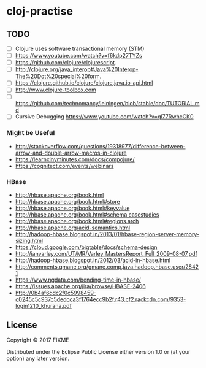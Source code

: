 # cloj-practise

## TODO
- [ ] Clojure uses software transactional memory (STM)
- [ ] https://www.youtube.com/watch?v=f6kdp27TYZs
- [ ] https://github.com/clojure/clojurescript.
- [ ] http://clojure.org/java_interop#Java%20Interop-The%20Dot%20special%20form.
- [ ] https://clojure.github.io/clojure/clojure.java.io-api.html
- [ ] http://www.clojure-toolbox.com
- [ ] https://github.com/technomancy/leiningen/blob/stable/doc/TUTORIAL.md
- [ ] Cursive Debugging https://www.youtube.com/watch?v=ql77RwhcCK0

### Might be Useful
* http://stackoverflow.com/questions/19318977/difference-between-arrow-and-double-arrow-macros-in-clojure
* https://learnxinyminutes.com/docs/compojure/
* https://cognitect.com/events/webinars

### HBase
* http://hbase.apache.org/book.html
* http://hbase.apache.org/book.html#store
* http://hbase.apache.org/book.html#keyvalue
* http://hbase.apache.org/book.html#schema.casestudies
* http://hbase.apache.org/book.html#regions.arch
* http://hbase.apache.org/acid-semantics.html
* http://hadoop-hbase.blogspot.in/2013/01/hbase-region-server-memory-sizing.html
* https://cloud.google.com/bigtable/docs/schema-design
* http://ianvarley.com/UT/MR/Varley_MastersReport_Full_2009-08-07.pdf
* http://hadoop-hbase.blogspot.in/2012/03/acid-in-hbase.html
* http://comments.gmane.org/gmane.comp.java.hadoop.hbase.user/28421
* https://www.ngdata.com/bending-time-in-hbase/
* https://issues.apache.org/jira/browse/HBASE-2406
* http://0b4af6cdc2f0c5998459-c0245c5c937c5dedcca3f1764ecc9b2f.r43.cf2.rackcdn.com/9353-login1210_khurana.pdf
## License

Copyright © 2017 FIXME

Distributed under the Eclipse Public License either version 1.0 or (at
your option) any later version.
